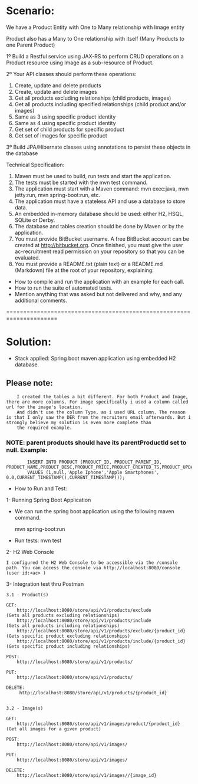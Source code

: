 # Scenario:

We have a Product Entity with One to Many relationship with Image entity

Product also has a Many to One relationship with itself (Many Products to one Parent Product)

1º Build a Restful service using JAX-RS to perform CRUD operations on a Product resource using Image as a sub-resource of Product.

2º Your API classes should perform these operations:

1) Create, update and delete products
2) Create, update and delete images
3) Get all products excluding relationships (child products, images)
4) Get all products including specified relationships (child product and/or images)
5) Same as 3 using specific product identity
6) Same as 4 using specific product identity
7) Get set of child products for specific product
8) Get set of images for specific product


3º Build JPA/Hibernate classes using annotations to persist these objects in the database

Technical Specification:

1) Maven must be used to build, run tests and start the application.
2) The tests must be started with the mvn test command.
3) The application must start with a Maven command: mvn exec:java, mvn jetty:run, mvn spring-boot:run, etc.
4) The application must have a stateless API and use a database to store data.
5) An embedded in-memory database should be used: either H2, HSQL, SQLite or Derby.
6) The database and tables creation should be done by Maven or by the application.
7) You must provide BitBucket username. A free BitBucket account can be created at http://bitbucket.org. Once finished, you must give the user ac-recruitment read permission on your repository so that you can be evaluated.
8) You must provide a README.txt (plain text) or a README.md (Markdown) file at the root of your repository, explaining:
- How to compile and run the application with an example for each call.
- How to run the suite of automated tests.
- Mention anything that was asked but not delivered and why, and any additional comments.

=====================================================================

# Solution:

* Stack applied: Spring boot maven application using embedded H2 database.

## Please note:
        I created the tables a bit different. For both Product and Image, there are more columns. For image specifically i used a column called url for the image's location.
        And didn't use the column Type, as i used URL column. The reason is that I only saw the DER from the recruiters email afterwards. But i strongly believe my solution is even more complete than
        the required example.


### NOTE: parent products should have its parentProductId set to null. Example:

            INSERT INTO PRODUCT (PRODUCT_ID, PRODUCT_PARENT_ID, PRODUCT_NAME,PRODUCT_DESC,PRODUCT_PRICE,PRODUCT_CREATED_TS,PRODUCT_UPDATED_TS)
            VALUES (1,null,'Apple Iphone','Apple Smartphones', 0.0,CURRENT_TIMESTAMP(),CURRENT_TIMESTAMP());

* How to Run and Test:


1- Running Spring Boot Application

* We can run the spring boot application using the following maven command.

    mvn spring-boot:run

* Run tests:
    mvn test


2- H2 Web Console

    I configured the H2 Web Console to be accessible via the /console path. You can access the console via http://localhost:8080/console  (user id:<ac> )

3- Integration test thru Postman

    3.1 - Product(s)

    GET:
        http://localhost:8080/store/api/v1/products/exclude                     (Gets all products excluding relationships)
        http://localhost:8080/store/api/v1/products/include                     (Gets all products including relationships)
        http://localhost:8080/store/api/v1/products/exclude/{product_id}        (Gets specific product excluding relationships)
        http://localhost:8080/store/api/v1/products/include/{product_id}        (Gets specific product including relationships)

    POST:
        http://localhost:8080/store/api/v1/products/

    PUT:
        http://localhost:8080/store/api/v1/products/

    DELETE:
         http://localhost:8080/store/api/v1/products/{product_id}


    3.2 - Image(s)

    GET:
        http://localhost:8080/store/api/v1/images/product/{product_id}          (Get all images for a given product)

    POST:
        http://localhost:8080/store/api/v1/images/

    PUT:
        http://localhost:8080/store/api/v1/images/

    DELETE:
        http://localhost:8080/store/api/v1/images//{image_id}

